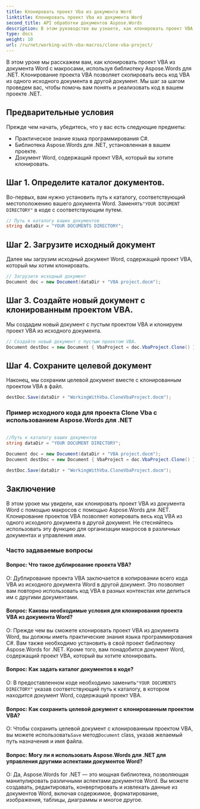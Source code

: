 ```yaml
---
title: Клонировать проект Vba из документа Word
linktitle: Клонировать проект Vba из документа Word
second_title: API обработки документов Aspose.Words
description: В этом руководстве вы узнаете, как клонировать проект VBA из документа Word с помощью Aspose.Words для .NET.
type: docs
weight: 10
url: /ru/net/working-with-vba-macros/clone-vba-project/
---
```


В этом уроке мы расскажем вам, как клонировать проект VBA из документа Word с макросами, используя библиотеку Aspose.Words для .NET. Клонирование проекта VBA позволяет скопировать весь код VBA из одного исходного документа в другой документ. Мы шаг за шагом проведем вас, чтобы помочь вам понять и реализовать код в вашем проекте .NET.

## Предварительные условия
Прежде чем начать, убедитесь, что у вас есть следующие предметы:
- Практическое знание языка программирования C#.
- Библиотека Aspose.Words для .NET, установленная в вашем проекте.
- Документ Word, содержащий проект VBA, который вы хотите клонировать.

## Шаг 1. Определите каталог документов.
 Во-первых, вам нужно установить путь к каталогу, соответствующий местоположению вашего документа Word. Заменять`"YOUR DOCUMENT DIRECTORY"` в коде с соответствующим путем.

```csharp
// Путь к каталогу ваших документов
string dataDir = "YOUR DOCUMENTS DIRECTORY";
```

## Шаг 2. Загрузите исходный документ
Далее мы загрузим исходный документ Word, содержащий проект VBA, который мы хотим клонировать.

```csharp
// Загрузите исходный документ
Document doc = new Document(dataDir + "VBA project.docm");
```

## Шаг 3. Создайте новый документ с клонированным проектом VBA.
Мы создадим новый документ с пустым проектом VBA и клонируем проект VBA из исходного документа.

```csharp
// Создайте новый документ с пустым проектом VBA.
Document destDoc = new Document { VbaProject = doc.VbaProject.Clone() };
```

## Шаг 4. Сохраните целевой документ
Наконец, мы сохраним целевой документ вместе с клонированным проектом VBA в файл.

```csharp
destDoc.Save(dataDir + "WorkingWithVba.CloneVbaProject.docm");
```

### Пример исходного кода для проекта Clone Vba с использованием Aspose.Words для .NET 
```csharp

//Путь к каталогу ваших документов
string dataDir = "YOUR DOCUMENT DIRECTORY";

Document doc = new Document(dataDir + "VBA project.docm");
Document destDoc = new Document { VbaProject = doc.VbaProject.Clone() };

destDoc.Save(dataDir + "WorkingWithVba.CloneVbaProject.docm");

```

## Заключение
В этом уроке мы увидели, как клонировать проект VBA из документа Word с помощью макросов с помощью Aspose.Words для .NET. Клонирование проектов VBA позволяет копировать весь код VBA из одного исходного документа в другой документ. Не стесняйтесь использовать эту функцию для организации макросов в различных документах и управления ими.

### Часто задаваемые вопросы

#### Вопрос: Что такое дублирование проекта VBA?

О: Дублирование проекта VBA заключается в копировании всего кода VBA из исходного документа Word в другой документ. Это позволяет вам повторно использовать код VBA в разных контекстах или делиться им с другими документами.

#### Вопрос: Каковы необходимые условия для клонирования проекта VBA из документа Word?

О: Прежде чем вы сможете клонировать проект VBA из документа Word, вы должны иметь практические знания языка программирования C#. Вам также необходимо установить в свой проект библиотеку Aspose.Words for .NET. Кроме того, вам понадобится документ Word, содержащий проект VBA, который вы хотите клонировать.

#### Вопрос: Как задать каталог документов в коде?
 О: В предоставленном коде необходимо заменить`"YOUR DOCUMENTS DIRECTORY"` указав соответствующий путь к каталогу, в котором находится документ Word, содержащий проект VBA.

#### Вопрос: Как сохранить целевой документ с клонированным проектом VBA?

О: Чтобы сохранить целевой документ с клонированным проектом VBA, вы можете использовать`Save` метод`Document` class, указав желаемый путь назначения и имя файла.

#### Вопрос: Могу ли я использовать Aspose.Words для .NET для управления другими аспектами документов Word?

О: Да, Aspose.Words for .NET — это мощная библиотека, позволяющая манипулировать различными аспектами документов Word. Вы можете создавать, редактировать, конвертировать и извлекать данные из документов Word, включая содержимое, форматирование, изображения, таблицы, диаграммы и многое другое.